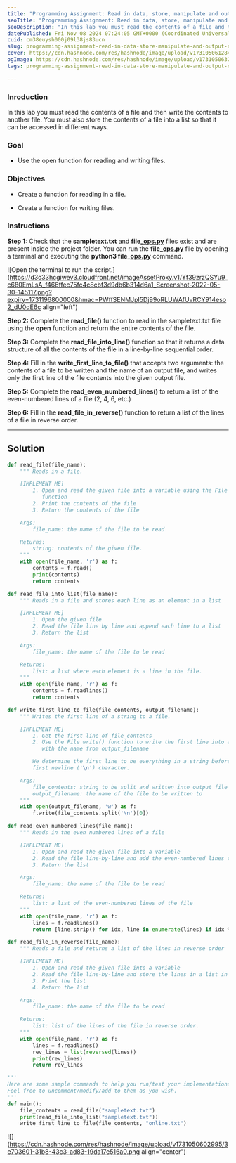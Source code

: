 ```yaml
---
title: "Programming Assignment: Read in data, store, manipulate and output new data to a file"
seoTitle: "Programming Assignment: Read in data, store, manipulate and output new"
seoDescription: "In this lab you must read the contents of a file and then write the contents to another file. You must also store the contents of a file into a list so that"
datePublished: Fri Nov 08 2024 07:24:05 GMT+0000 (Coordinated Universal Time)
cuid: cm38euysh000j09l38js83ucn
slug: programming-assignment-read-in-data-store-manipulate-and-output-new-data-to-a-file
cover: https://cdn.hashnode.com/res/hashnode/image/upload/v1731050612844/f4fc034e-1753-4368-b247-0898005b57fa.png
ogImage: https://cdn.hashnode.com/res/hashnode/image/upload/v1731050632021/6d900788-2ccd-4f79-9624-88af5b1e85e1.png
tags: programming-assignment-read-in-data-store-manipulate-and-output-new-data-to-a-file

---
```


### Inroduction

In this lab you must read the contents of a file and then write the contents to another file. You must also store the contents of a file into a list so that it can be accessed in different ways.

### Goal

* Use the open function for reading and writing files.
    

### Objectives

* Create a function for reading in a file.
    
* Create a function for writing files.
    

### Instructions

**Step 1:** Check that the **sampletext.txt** and **file\_**[**ops.py**](http://ops.py) files exist and are present inside the project folder. You can run the **file\_**[**ops.py**](http://ops.py) file by opening a terminal and executing the **python3 file\_**[**ops.py**](http://ops.py) command.

![Open the terminal to run the script.](https://d3c33hcgiwev3.cloudfront.net/imageAssetProxy.v1/Yf39zrzQSYu9_c680EmLsA_f466ffec75fc4c8cbf3d9db6b314d6a1_Screenshot-2022-05-30-145117.png?expiry=1731196800000&hmac=PWffSENMJpI5Dj99oRLUWAfUvRCY914eso2_dU0dE6c align="left")

**Step 2:** Complete the **read\_file()** function to read in the sampletext.txt file using the **open** function and return the entire contents of the file.

**Step 3:** Complete the **read\_file\_into\_line()** function so that it returns a data structure of all the contents of the file in a line-by-line sequential order.

**Step 4:** Fill in the **write\_first\_line\_to\_file()** that accepts two arguments: the contents of a file to be written and the name of an output file, and writes only the first line of the file contents into the given output file.

**Step 5:** Complete the **read\_even\_numbered\_lines()** to return a list of the even-numbered lines of a file (2, 4, 6, etc.)

**Step 6:** Fill in the **read\_file\_in\_reverse()** function to return a list of the lines of a file in reverse order.

---

## Solution

```python
def read_file(file_name):
    """ Reads in a file.

    [IMPLEMENT ME]
        1. Open and read the given file into a variable using the File read()
           function
        2. Print the contents of the file
        3. Return the contents of the file

    Args:
        file_name: the name of the file to be read

    Returns:
        string: contents of the given file.
    """
    with open(file_name, 'r') as f:
        contents = f.read()
        print(contents)
        return contents

def read_file_into_list(file_name):
    """ Reads in a file and stores each line as an element in a list

    [IMPLEMENT ME]
        1. Open the given file
        2. Read the file line by line and append each line to a list
        3. Return the list

    Args:
        file_name: the name of the file to be read

    Returns:
        list: a list where each element is a line in the file.
    """
    with open(file_name, 'r') as f:
        contents = f.readlines()
        return contents

def write_first_line_to_file(file_contents, output_filename):
    """ Writes the first line of a string to a file.

    [IMPLEMENT ME]
        1. Get the first line of file_contents
        2. Use the File write() function to write the first line into a file
           with the name from output_filename

        We determine the first line to be everything in a string before the
        first newline ('\n') character.

    Args:
        file_contents: string to be split and written into output file
        output_filename: the name of the file to be written to
    """
    with open(output_filename, 'w') as f:
        f.write(file_contents.split('\n')[0])

def read_even_numbered_lines(file_name):
    """ Reads in the even numbered lines of a file

    [IMPLEMENT ME]
        1. Open and read the given file into a variable
        2. Read the file line-by-line and add the even-numbered lines to a list
        3. Return the list

    Args:
        file_name: the name of the file to be read

    Returns:
        list: a list of the even-numbered lines of the file
    """
    with open(file_name, 'r') as f:
        lines = f.readlines()
        return [line.strip() for idx, line in enumerate(lines) if idx % 2 == 1]

def read_file_in_reverse(file_name):
    """ Reads a file and returns a list of the lines in reverse order

    [IMPLEMENT ME]
        1. Open and read the given file into a variable
        2. Read the file line-by-line and store the lines in a list in reverse order
        3. Print the list
        4. Return the list

    Args:
        file_name: the name of the file to be read

    Returns:
        list: list of the lines of the file in reverse order.
    """
    with open(file_name, 'r') as f:
        lines = f.readlines()
        rev_lines = list(reversed(lines))
        print(rev_lines)
        return rev_lines

'''
Here are some sample commands to help you run/test your implementations.
Feel free to uncomment/modify/add to them as you wish.
'''
def main():
    file_contents = read_file("sampletext.txt")
    print(read_file_into_list("sampletext.txt"))
    write_first_line_to_file(file_contents, "online.txt")
```

![](https://cdn.hashnode.com/res/hashnode/image/upload/v1731050602995/3e703601-31b8-43c3-ad83-19da17e516a0.png align="center")